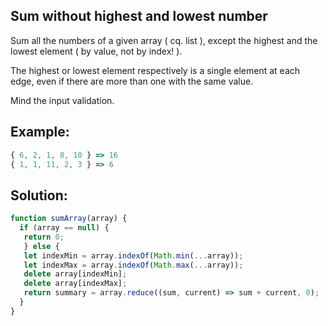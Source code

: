 
## Sum without highest and lowest number

Sum all the numbers of a given array ( cq. list ), except the highest and the lowest element ( by value, not by index! ).

The highest or lowest element respectively is a single element at each edge, even if there are more than one with the same value.

Mind the input validation.


## Example:

```javascript
{ 6, 2, 1, 8, 10 } => 16
{ 1, 1, 11, 2, 3 } => 6
```

## Solution:

```javascript
function sumArray(array) {
  if (array == null) {
   return 0;
   } else {
   let indexMin = array.indexOf(Math.min(...array));
   let indexMax = array.indexOf(Math.max(...array));
   delete array[indexMin];
   delete array[indexMax];
   return summary = array.reduce((sum, current) => sum + current, 0);
  }
}
```


